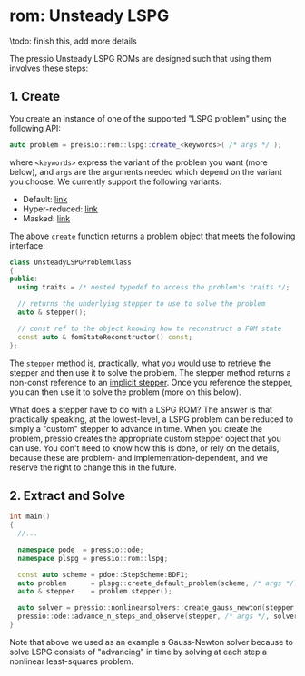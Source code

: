 
# rom: Unsteady LSPG

\todo: finish this, add more details

The pressio Unsteady LSPG ROMs are designed such that
using them involves these steps:

## 1. Create

You create an instance of one of the supported "LSPG problem" using the following API:

```cpp
auto problem = pressio::rom::lspg::create_<keywords>( /* args */ );
```

where `<keywords>` express the variant of the problem you want (more below),
and `args` are the arguments needed which depend on the variant you choose.
We currently support the following variants:

- Default: [link](md_pages_components_rom_lspg_default.html)
- Hyper-reduced: [link](md_pages_components_rom_lspg_hypred.html)
- Masked: [link](md_pages_components_rom_lspg_masked.html)

The above `create` function returns a problem object that meets the following interface:

```cpp
class UnsteadyLSPGProblemClass
{
public:
  using traits = /* nested typedef to access the problem's traits */;

  // returns the underlying stepper to use to solve the problem
  auto & stepper();

  // const ref to the object knowing how to reconstruct a FOM state
  const auto & fomStateReconstructor() const;
};
```

The `stepper` method is, practically, what you would use
to retrieve the stepper and then use it to solve the problem.
The stepper method returns a non-const reference to an
[implicit stepper](md_pages_components_ode_steppers_implicit.html).
Once you reference the stepper, you can then use it to solve the problem (more on this below).

What does a stepper have to do with a LSPG ROM?
The answer is that practically speaking, at the lowest-level,
a LSPG problem can be reduced to simply a "custom" stepper to advance in time.
When you create the
problem, pressio creates the appropriate custom stepper
object that you can use. You don't need to know how this is done,
or rely on the details, because these are problem- and implementation-dependent,
and we reserve the right to change this in the future.


## 2. Extract and Solve

```cpp
int main()
{
  //...

  namespace pode  = pressio::ode;
  namespace plspg = pressio::rom::lspg;

  const auto scheme = pdoe::StepScheme:BDF1;
  auto problem      = plspg::create_default_problem(scheme, /* args */);
  auto & stepper    = problem.stepper();

  auto solver = pressio::nonlinearsolvers::create_gauss_newton(stepper, /* args */);
  pressio::ode::advance_n_steps_and_observe(stepper, /* args */, solver);
}
```

Note that above we used as an example a Gauss-Newton solver because to solve
LSPG consists of "advancing" in time by solving at each step a
nonlinear least-squares problem.
